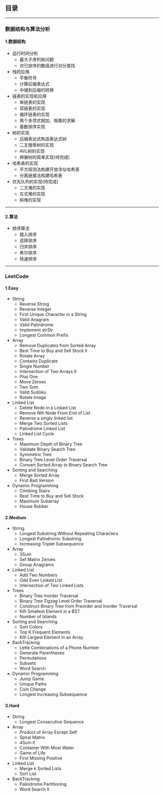 

## 目录
***

### 数据结构与算法分析

#### 1.数据结构
- 运行时间分析
  - 最大子序列和问题
  - 对已排序的数组进行对分查找
- 栈的应用
  - 平衡符号
  - 计算后缀表达式
  - 中缀到后缀的转换
- 链表的实现和应用
  - 单链表的实现
  - 双链表的实现
  - 循环链表的实现
  - 两个多项式相加、相乘的求解
  - 基数排序实现
- 树的实现
  - 后缀表达式构造表达式树
  - 二叉搜索树的实现
  - AVL树的实现
  - 伸展树的简单实现(待完成)
- 哈希表的实现
  - 平方探测法构建开放寻址哈希表
  - 分离链接法构建哈希表
- 优先队列的实现(待完成)
  - 二叉堆的实现
  - 左式堆的实现
  - 斜堆的实现

***
#### 2.算法
- 排序算法
  - 插入排序
  - 选择排序
  - 归并排序
  - 希尔排序
  - 快速排序


***

### LeetCode

#### 1.Easy
- String
  - Reverse String
  - Reverse Integer
  - First Unique Character in a String
  - Valid Anagram
  - Valid Palindrome
  - Implement strStr
  - Longest Common Prefix
- Array
  - Remove Duplicates from Sorted Array
  - Best Time to Buy and Sell Stock II
  - Rotate Array
  - Contains Duplicate
  - Single Number
  - Intersection of Two Arrays II
  - Plus One
  - Move Zeroes
  - Two Sum
  - Valid Sudoku
  - Rotate Image
- Linked List
  - Delete Node in a Linked List
  - Remove Nth Node From End of List
  - Reverse a singly linked list
  - Merge Two Sorted Lists
  - Palindrome Linked List
  - Linked List Cycle
- Trees
  - Maximum Depth of Binary Tree
  - Validate Binary Search Tree
  - Symmetric Tree
  - Binary Tree Level Order Traversal
  - Convert Sorted Array to Binary Search Tree
- Sorting and Searching
  - Merge Sorted Array
  - First Bad Version
- Dynamic Programming
  - Climbing Stairs
  - Best Time to Buy and Sell Stock
  - Maximum Subarray
  - House Robber

#### 2.Medium
- String
  - Longest Substring Without Repeating Characters
  - Longest Palindromic Substring
  - Increasing Triplet Subsequence
- Array
  - 3Sum
  - Set Matrix Zeroes
  - Group Anagrams
- Linked List
  - Add Two Numbers
  - Odd Even Linked List
  - Intersection of Two Linked Lists
- Trees
  - Binary Tree Inorder Traversal
  - Binary Tree Zigzag Level Order Traversal
  - Construct Binary Tree from Preorder and Inorder Traversal
  - Kth Smallest Element in a BST
  - Number of Islands
- Sorting and Searching
  - Sort Colors
  - Top K Frequent Elements
  - Kth Largest Element in an Array
- BackTracking
  - Lette Combinations of a Phone Number
  - Generate Parentheses
  - Permutations
  - Subsets
  - Word Search
- Dynamic Programming
  - Jump Game
  - Unique Paths
  - Coin Change
  - Longest Increasing Subsequence

#### 3.Hard
- String
  - Longest Consecutive Sequence
- Array
  - Product of Array Except Self
  - Spiral Matrix
  - 4Sum II
  - Container With Most Water
  - Game of Life
  - First Missing Positive
- Linked List
  - Merge k Sorted Lists
  - Sort List
- BackTracking
  - Palindrome Partitioning
  - Word Search II
